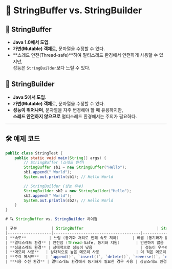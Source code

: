 # 📌 StringBuffer vs. StringBuilder

## 🔹 StringBuffer
- **Java 1.0에서 도입**.
- **가변(Mutable) 객체**로, 문자열을 수정할 수 있다.
- **스레드 안전(Thread-safe)**하여 멀티스레드 환경에서 안전하게 사용할 수 있지만,  
  성능은 `StringBuilder`보다 느릴 수 있다.

## 🔹 StringBuilder
- **Java 5에서 도입**.
- **가변(Mutable) 객체**로, 문자열을 수정할 수 있다.
- **성능이 뛰어나며**, 문자열을 자주 변경해야 할 때 유용하지만,  
  **스레드 안전하지 않으므로** 멀티스레드 환경에서는 주의가 필요하다.

---

## 🛠 예제 코드

```java
public class StringTest {
    public static void main(String[] args) {
        // StringBuffer (스레드 안전)
        StringBuffer sb1 = new StringBuffer("Hello");
        sb1.append(" World");
        System.out.println(sb1); // Hello World

        // StringBuilder (성능 우수)
        StringBuilder sb2 = new StringBuilder("Hello");
        sb2.append(" World");
        System.out.println(sb2); // Hello World
    }
}

# 🔍 StringBuffer vs. StringBuilder 차이점

| 구분               | StringBuffer                                | StringBuilder                                |
|-------------------|--------------------------------------|--------------------------------------|
| **속도**          | 느림 (동기화 처리로 인해 속도 저하)      | 빠름 (동기화가 없어서 처리 속도가 빠름) |
| **멀티스레드 환경** | 안전함 (Thread-Safe, 동기화 지원)       | 안전하지 않음 (Thread-Unsafe, 동기화 지원 X) |
| **싱글스레드 환경** | 상대적으로 성능이 낮음                     | 성능이 우수하여 빠른 실행 가능            |
| **메모리 사용**   | 상대적으로 높은 메모리 사용                | 더 적은 메모리 사용 가능                  |
| **주요 메서드**   | `append()`, `insert()`, `delete()`, `reverse()`, `replace()` | `append()`, `insert()`, `delete()` |
| **사용 추천 환경** | 멀티스레드 환경에서 동기화가 필요한 경우 사용 | 싱글스레드 환경에서 성능이 중요한 경우 사용 |
